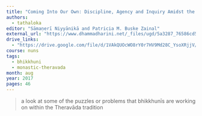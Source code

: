 ```yaml
---
title: "Coming Into Our Own: Discipline, Agency and Inquiry Amidst the Renascent Theravada Bhikkhuni Sangha/s"
authors:
  - tathaloka
editor: "Sāmaṇerī Niyyānikā and Patricia M. Buske Zainal"
external_url: "https://www.dhammadharini.net/_files/ugd/5a3287_76586cd5763542d1927389683f0ceb51.pdf"
drive_links:
  - "https://drive.google.com/file/d/1VAkQUOcWO8rY0r7HV9Md28C_YsoXRjjV/view?usp=drivesdk"
course: nuns
tags:
  - bhikkhuni
  - monastic-theravada
month: aug
year: 2017
pages: 46
---
```


> a look at some of the puzzles or problems that bhikkhunīs are working on within the Theravāda tradition

